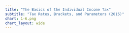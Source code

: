 ```yaml
---
title: "The Basics of the Individual Income Tax"
subtitle: "Tax Rates, Brackets, and Parameters (2015)"
chart: 1-6.png
chart_layout: wide
---
```

